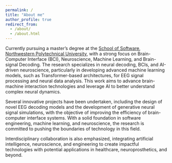 ```yaml
---
permalink: /
title: "About me"
author_profile: true
redirect_from: 
  - /about/
  - /about.html
---
```


Currently pursuing a master’s degree at the [School of Software](https://ruanjian.nwpu.edu.cn/), [Northwestern Polytechnical University]((https://en.nwpu.edu.cn/)), with a strong focus on Brain-Computer Interface (BCI), Neuroscience, Machine Learning, and Brain-signal Decoding. The research specializes in neural decoding, BCIs, and AI-driven neuroscience, particularly in developing advanced machine learning models, such as Transformer-based architectures, for EEG signal processing and neural data analysis. This work aims to advance brain-machine interaction technologies and leverage AI to better understand complex neural dynamics.

Several innovative projects have been undertaken, including the design of novel EEG decoding models and the development of generative neural signal simulations, with the objective of improving the efficiency of brain-computer interface systems. With a solid foundation in software engineering, machine learning, and neuroscience, the research is committed to pushing the boundaries of technology in this field.

Interdisciplinary collaboration is also emphasized, integrating artificial intelligence, neuroscience, and engineering to create impactful technologies with potential applications in healthcare, neuroprosthetics, and beyond.
